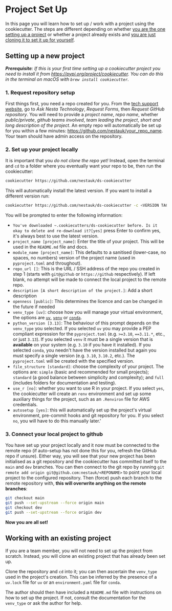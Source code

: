 # Project Set Up

In this page you will learn how to set up / work with a project using the cookiecutter. The steps are different depending on whether [you are the one setting up a project](#setting-up-a-new-project) or whether a project already exists and [you are just cloning it to set it up for yourself](#working-with-an-existing-project).

## Setting up a new project

_**Prerequisite**: If this is your first time setting up a cookiecutter project you need to install it from https://pypi.org/project/cookiecutter. You can do this in the terminal on macOS with `brew install cookiecutter`._

### 1. Request repository setup

First things first, you need a repo created for you. From the [tech support website](https://nestagroup.atlassian.net/servicedesk/customer/portals), go to _Ask Nesta Technology_, _Request Forms_, then _Request GitHub repository_. You will need to provide a _project name_, _repo name_, whether _public/private_, _github teams involved_, _team leading the project_, _short and long description of the project_. An empty repo will automatically be set up for you within a few minutes: https://github.com/nestauk/your_repo_name. Your team should have admin access on the repository.

### 2. Set up your project locally

It is important that you _do not clone the repo yet!_ Instead, open the terminal and `cd` to a folder where you eventually want your repo to be, then run the cookiecutter:

```bash
cookiecutter https://github.com/nestauk/ds-cookiecutter
```

This will automatically install the latest version. If you want to install a different version run:

```bash
cookiecutter https://github.com/nestauk/ds-cookiecutter -c <VERSION TAG>
```

You will be prompted to enter the following information:

-   `You've downloaded ~.cookiecutters/ds-cookiecutter before. Is it okay to delete and re-download it?[yes]` press Enter to confirm yes, it's always best to use the latest version.
-   `project_name [project_name]`: Enter the title of your project. This will be used in the `README.md` file and docs.
-   `module_name [project_name]`: This defaults to a sanitised (lower-case, no spaces, no numbers) version of the project name (used in `pyproject.toml` and throughout).
-   `repo_url []`: This is the URL / SSH address of the repo you created in step 1 (starts with `git@github` or `https://github` respectively). If left blank, no attempt will be made to connect the local project to the remote repo.
-   `description [A short description of the project.]`: Add a short description
-   `openness [public]`: This determines the licence and can be changed in the future if needed
-   `venv_type [uv]`: choose how you will manage your virtual environment, the options are [`uv`](https://docs.astral.sh/uv/), [`venv`](https://docs.python.org/3/library/venv.html) or [`conda`](https://docs.conda.io/en/latest/).
-   `python_version [3.13]`: The behaviour of this prompt depends on the `venv_type` you selected. If you selected `uv` you may provide a PEP compliant expression for the `pyproject.toml` (e.g. `>=3.10`, `==3.11.*`, etc., or just `3.13`). If you selected `venv` it must be a single version that is **available** on your system (e.g. `3.10` if you have it installed). If you selected `conda`, you needn't have the version installed but again you must specify a single version (e.g. `3.10`, `3.10.2`, etc.). The `pyproject.toml` will be created with the specified version.
-   `file_structure [standard]`: choose the complexity of your project. The options are: `simple` (basic and recommended for small projects); `standard` (a good balance between simplicity and complexity); and `full` (includes folders for documentation and testing).
-   `use_r [no]`: whether you want to use R in your project. If you select `yes`, the cookiecutter will create an `renv` environment and set up some auxiliary things for the project, such as an `.Renviron` file for AWS credentials.
-   `autosetup [yes]`: this will automatically set up the project's virtual environment, pre-commit hooks and git repository for you. If you select `no`, you will have to do this manually later.'

### 3. Connect your local project to github

You have set up your project locally and it now must be connected to the remote repo (if auto-setup has not done this for you, refresh the GitHub repo if unsure). Either way, you will see that your new project has been initialised as a git repository and the cookiecutter has committed itself to the `main` and `dev` branches. You can then connect to the git repo by running `git remote add origin git@github.com:nestauk/<REPONAME>` to point your local project to the configured repository. Then (force) push each branch to the remote repository with, **this will overwrite anything on the remote branches**:

```bash
git checkout main
git push --set-upstream --force origin main
git checkout dev
git push --set-upstream --force origin dev
```

**Now you are all set!**

## Working with an existing project

If you are a team member, you will not need to set up the project from scratch. Instead, you will clone an existing project that has already been set up.

Clone the repository and `cd` into it; you can then ascertain the `venv_type` used in the project's creation. This can be inferred by the presence of a `uv.lock` file for `uv` or an `environment.yaml` file for `conda`.

The author should then have included a `README.md` file with instructions on how to set up the project. If not, consult the documentation for the `venv_type` or ask the author for help.
